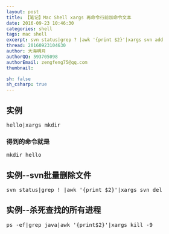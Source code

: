 ```yaml
---
layout: post
title: 【笔记】Mac Shell xargs 再命令行前加命令文本
date: 2016-09-23 10:46:30
categories: shell
tags: mac shell
excerpt: svn status|grep ? |awk '{print $2}'|xargs svn add
thread: 20160923104630
author: 大海明月
authorQQ: 593705098
authorEmail: zengfeng75@qq.com
thumbnail:

sh: false
sh_csharp: true
---
```


<p> </p>
<h2 class="nav1">实例</h2>
<pre>
hello|xargs mkdir 
</pre>
<h3>得到的命令就是</h3>
<pre>
mkdir hello
</pre>

<p> </p>
<h2 class="nav1">实例--svn批量删除文件</h2>
<pre>
svn status|grep ! |awk '{print $2}'|xargs svn del
</pre>


<p> </p>
<h2 class="nav1">实例--杀死查找的所有进程</h2>
<pre>
ps -ef|grep java|awk '{print$2}'|xargs kill -9 
</pre>
